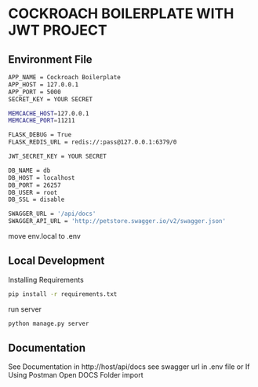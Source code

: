 # COCKROACH BOILERPLATE WITH JWT PROJECT


## Environment File

``` bash
APP_NAME = Cockroach Boilerplate
APP_HOST = 127.0.0.1
APP_PORT = 5000
SECRET_KEY = YOUR SECRET

MEMCACHE_HOST=127.0.0.1
MEMCACHE_PORT=11211

FLASK_DEBUG = True
FLASK_REDIS_URL = redis://:pass@127.0.0.1:6379/0

JWT_SECRET_KEY = YOUR SECRET

DB_NAME = db
DB_HOST = localhost
DB_PORT = 26257
DB_USER = root
DB_SSL = disable

SWAGGER_URL = '/api/docs'
SWAGGER_API_URL = 'http://petstore.swagger.io/v2/swagger.json'
```

move env.local to .env


## Local Development

Installing Requirements
``` bash
pip install -r requirements.txt
```

run server
``` bash
python manage.py server
```

## Documentation

See Documentation in http://host/api/docs  see swagger url in .env file or If Using Postman Open DOCS Folder import
